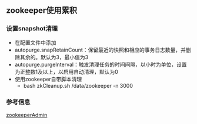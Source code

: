 ## zookeeper使用累积

### 设置snapshot清理
- 在配置文件中添加
 - autopurge.snapRetainCount：保留最近的快照和相应的事务日志数量，并删除其余的。默认为3，最小值为3
 - autopurge.purgeInterval：触发清理任务的时间间隔，以小时为单位，设置为正整数1及以上，以启用自动清理，默认为0
- 使用zookeeper自带脚本清理
  - bash zkCleanup.sh  /data/zookeeper -n 3000 
### 参考信息
[zookeeperAdmin](https://zookeeper.apache.org/doc/r3.6.1/zookeeperAdmin.html)